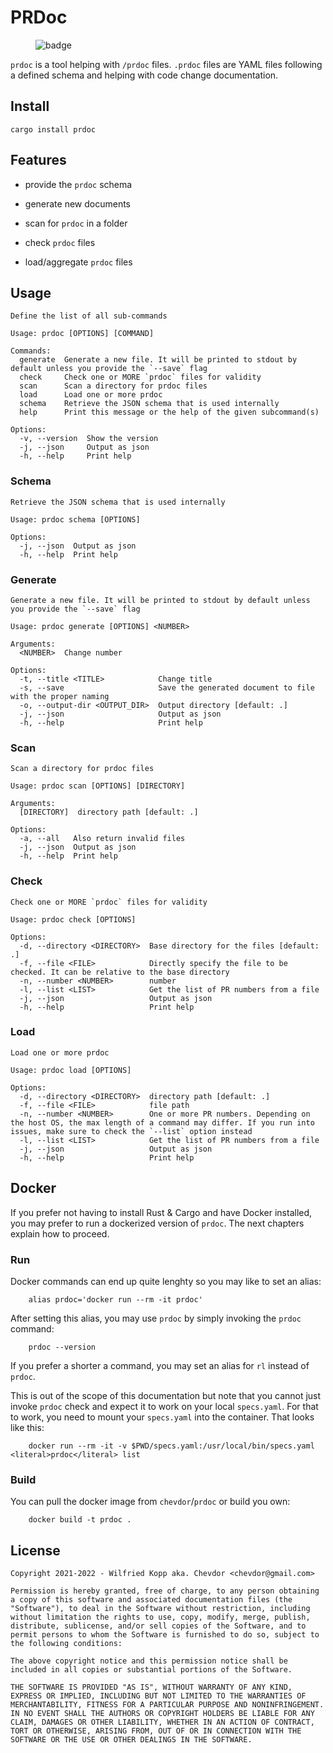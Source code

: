 # PRDoc

<figure>
<img src="https://github.com/chevdor/prdoc/actions/workflows/quick-check.yml/badge.svg?branch=master" alt="badge" />
</figure>

`prdoc` is a tool helping with `/prdoc` files. `.prdoc` files are YAML files following a defined schema and helping with
code change documentation.

## Install

    cargo install prdoc

## Features

-   provide the `prdoc` schema

-   generate new documents

-   scan for `prdoc` in a folder

-   check `prdoc` files

-   load/aggregate `prdoc` files

## Usage

    Define the list of all sub-commands

    Usage: prdoc [OPTIONS] [COMMAND]

    Commands:
      generate  Generate a new file. It will be printed to stdout by default unless you provide the `--save` flag
      check     Check one or MORE `prdoc` files for validity
      scan      Scan a directory for prdoc files
      load      Load one or more prdoc
      schema    Retrieve the JSON schema that is used internally
      help      Print this message or the help of the given subcommand(s)

    Options:
      -v, --version  Show the version
      -j, --json     Output as json
      -h, --help     Print help

### Schema

    Retrieve the JSON schema that is used internally

    Usage: prdoc schema [OPTIONS]

    Options:
      -j, --json  Output as json
      -h, --help  Print help

### Generate

    Generate a new file. It will be printed to stdout by default unless you provide the `--save` flag

    Usage: prdoc generate [OPTIONS] <NUMBER>

    Arguments:
      <NUMBER>  Change number

    Options:
      -t, --title <TITLE>            Change title
      -s, --save                     Save the generated document to file with the proper naming
      -o, --output-dir <OUTPUT_DIR>  Output directory [default: .]
      -j, --json                     Output as json
      -h, --help                     Print help

### Scan

    Scan a directory for prdoc files

    Usage: prdoc scan [OPTIONS] [DIRECTORY]

    Arguments:
      [DIRECTORY]  directory path [default: .]

    Options:
      -a, --all   Also return invalid files
      -j, --json  Output as json
      -h, --help  Print help

### Check

    Check one or MORE `prdoc` files for validity

    Usage: prdoc check [OPTIONS]

    Options:
      -d, --directory <DIRECTORY>  Base directory for the files [default: .]
      -f, --file <FILE>            Directly specify the file to be checked. It can be relative to the base directory
      -n, --number <NUMBER>        number
      -l, --list <LIST>            Get the list of PR numbers from a file
      -j, --json                   Output as json
      -h, --help                   Print help

### Load

    Load one or more prdoc

    Usage: prdoc load [OPTIONS]

    Options:
      -d, --directory <DIRECTORY>  directory path [default: .]
      -f, --file <FILE>            file path
      -n, --number <NUMBER>        One or more PR numbers. Depending on the host OS, the max length of a command may differ. If you run into issues, make sure to check the `--list` option instead
      -l, --list <LIST>            Get the list of PR numbers from a file
      -j, --json                   Output as json
      -h, --help                   Print help

## Docker

If you prefer not having to install Rust & Cargo and have Docker installed, you may prefer to run a dockerized version of `prdoc`. The next chapters explain how to proceed.

### Run

Docker commands can end up quite lenghty so you may like to set an alias:

        alias prdoc='docker run --rm -it prdoc'

After setting this alias, you may use `prdoc` by simply invoking the `prdoc` command:

        prdoc --version

If you prefer a shorter a command, you may set an alias for `rl` instead of `prdoc`.

This is out of the scope of this documentation but note that you cannot just invoke `prdoc` check and expect it to work on your local `specs.yaml`. For that to work, you need to mount your `specs.yaml` into the container. That looks like this:

        docker run --rm -it -v $PWD/specs.yaml:/usr/local/bin/specs.yaml <literal>prdoc</literal> list

### Build

You can pull the docker image from `chevdor`/`prdoc` or build you own:

        docker build -t prdoc .

## License

    Copyright 2021-2022 - Wilfried Kopp aka. Chevdor <chevdor@gmail.com>

    Permission is hereby granted, free of charge, to any person obtaining a copy of this software and associated documentation files (the "Software"), to deal in the Software without restriction, including without limitation the rights to use, copy, modify, merge, publish, distribute, sublicense, and/or sell copies of the Software, and to permit persons to whom the Software is furnished to do so, subject to the following conditions:

    The above copyright notice and this permission notice shall be included in all copies or substantial portions of the Software.

    THE SOFTWARE IS PROVIDED "AS IS", WITHOUT WARRANTY OF ANY KIND, EXPRESS OR IMPLIED, INCLUDING BUT NOT LIMITED TO THE WARRANTIES OF MERCHANTABILITY, FITNESS FOR A PARTICULAR PURPOSE AND NONINFRINGEMENT. IN NO EVENT SHALL THE AUTHORS OR COPYRIGHT HOLDERS BE LIABLE FOR ANY CLAIM, DAMAGES OR OTHER LIABILITY, WHETHER IN AN ACTION OF CONTRACT, TORT OR OTHERWISE, ARISING FROM, OUT OF OR IN CONNECTION WITH THE SOFTWARE OR THE USE OR OTHER DEALINGS IN THE SOFTWARE.
